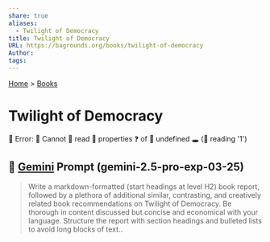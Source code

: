 ```yaml
---
share: true
aliases:
  - Twilight of Democracy
title: Twilight of Democracy
URL: https://bagrounds.org/books/twilight-of-democracy
Author: 
tags: 
---
```

[Home](../index.md) > [Books](./index.md)  
# Twilight of Democracy  
🚨 Error: 🛑 Cannot 📖 read 🔑 properties ❓ of 🚫 undefined 🕳️ (📖 reading '1')  
  
  
## 💬 [Gemini](../software/gemini.md) Prompt (gemini-2.5-pro-exp-03-25)  
> Write a markdown-formatted (start headings at level H2) book report, followed by a plethora of additional similar, contrasting, and creatively related book recommendations on Twilight of Democracy. Be thorough in content discussed but concise and economical with your language. Structure the report with section headings and bulleted lists to avoid long blocks of text..  
  
